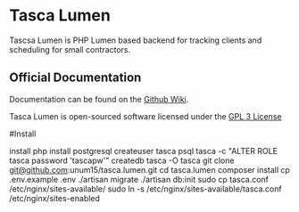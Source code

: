 # Tasca Lumen

Tascsa Lumen is PHP Lumen based backend for tracking clients and scheduling for small contractors.
## Official Documentation

Documentation can be found on the [Github Wiki](https://github.com/unum15/tasca.lumen/wiki).

Tasca Lumen is open-sourced software licensed under the [GPL 3 License](https://opensource.org/licenses/GPL-3.0)

#Install

install php
install postgresql
createuser tasca
psql tasca -c "ALTER ROLE tasca password 'tascapw'"
createdb tasca -O tasca
git clone git@github.com:unum15/tasca.lumen.git
cd tasca.lumen
composer install
cp .env.example .env
./artisan migrate
./artisan db:init
sudo cp tasca.conf /etc/nginx/sites-available/
sudo ln -s /etc/nginx/sites-available/tasca.conf /etc/nginx/sites-enabled
